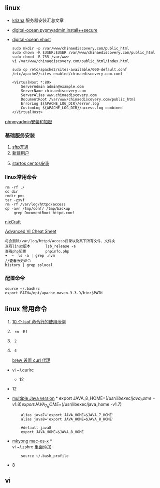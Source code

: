 ## linux

*	[krizna](http://www.krizna.com/ubuntu/setup-ftp-server-on-ubuntu-14-04-vsftpd/) 服务器安装汇总文章
*	[digital-ocean pypmyadmin install++secure](https://www.digitalocean.com/community/tutorials/how-to-install-and-secure-phpmyadmin-on-ubuntu-14-04)
*	[digital-ocean vhost](https://www.digitalocean.com/community/tutorials/how-to-set-up-apache-virtual-hosts-on-ubuntu-14-04-lts)

		sudo mkdir -p /var/www/chinaediscovery.com/public_html
		sudo chown -R $USER:$USER /var/www/chinaediscovery.com/public_html
		sudo chmod -R 755 /var/www
		vi /var/www/chinaediscovery.com/public_html/index.html

		sudo cp /etc/apache2/sites-available/000-default.conf /etc/apache2/sites-enabled/chinaediscovery.com.conf

		<VirtualHost *:80>
    		ServerAdmin admin@example.com
    		ServerName chinaediscovery.com
    		ServerAlias www.chinaediscovery.com
    		DocumentRoot /var/www/chinaediscovery.com/public_html
    		ErrorLog ${APACHE_LOG_DIR}/error.log
    		CustomLog ${APACHE_LOG_DIR}/access.log combined
		</VirtualHost>





[phpmyadmin安装和加密](https://www.digitalocean.com/community/tutorials/how-to-set-up-apache-virtual-hosts-on-ubuntu-14-04-lts)

### 基础服务安装
1. [sftp开通](http://bbs.chinaunix.net/thread-1960082-1-1.html)
3. [新建用户](http://www.cnblogs.com/guangbei/archive/2010/04/26/1721163.html)
<!-- 4. [lnmp一键安装包](http://lnmp.org/index.html) -->
5. [startos centos安装](http://www.startos.com/linux/guide/2012071635559_2.html)

### linux常用命令

    rm -rf ./
    cd dir
    rmdir pms
    tar -zxvf
    rm -rf /var/log/httpd/access
    cp -avr /tmp/conf/ /tmp/backup
		grep DocumentRoot httpd.conf

[nixCraft](http://www.cyberciti.biz/faq/copy-folder-linux-command-line/)

[Advanced VI  Cheat Sheet ](http://www.lagmonster.org/docs/vi2.html)

    将会删除/var/log/httpd/access目录以及其下所有文件、文件夹
    查看linux版本		lsb_release -a
    查看php配置			phpinfo.php
    ➜  ~  ls -a | grep .nvm    
    //查看历史命令
    history | grep sslocal                      

### 配置命令

    source ~/.bashrc
    export PATH=/opt/apache-maven-3.3.9/bin:$PATH


## linux 常用命令

1. [10 个 lsof 命令行的使用示例](http://www.oschina.net/question/12_145479?sort=default&p=2#answers)
2. 		rm -Rf
3. 		2
4. 		4


	[brew 设置 curl 代理](https://www.zhihu.com/question/31360766)

*	vi ~/.curlrc
	*	12
*	12

*	[multiple Java version](http://stackoverflow.com/questions/26252591/mac-os-x-and-multiple-java-versions)
	*
			export JAVA_8_HOME=$(/usr/libexec/java_home -v1.8)
			export JAVA_7_HOME=$(/usr/libexec/java_home -v1.7)

			alias java7='export JAVA_HOME=$JAVA_7_HOME'
			alias java8='export JAVA_HOME=$JAVA_8_HOME'

			#default java8
			export JAVA_HOME=$JAVA_8_HOME

*	[mkyong mac-os-x](http://www.mkyong.com/java/how-to-set-java_home-environment-variable-on-mac-os-x/)
	*		
			vi ~/.zshrc 里面添加:

			source ~/.bash_profile
*	8

## vi
